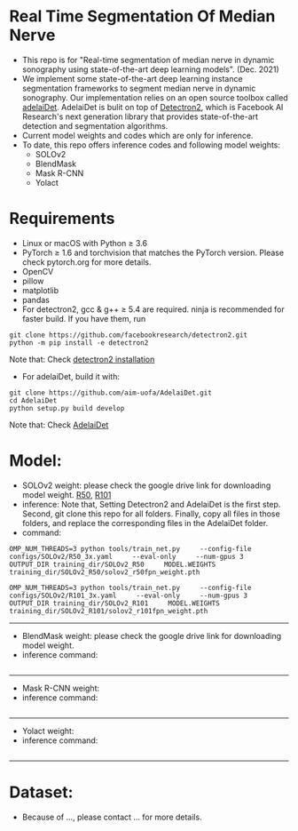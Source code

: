 # Real Time Segmentation Of Median Nerve
- This repo is for "Real-time segmentation of median nerve in dynamic sonography using state-of-the-art deep learning models". (Dec. 2021) 
- We implement some state-of-the-art deep learning instance segmentation frameworks to segment median nerve in dynamic sonography. Our implementation relies on an open source toolbox called [adelaiDet](https://github.com/aim-uofa/AdelaiDet). AdelaiDet is bulit on top of [Detectron2](https://github.com/facebookresearch/detectron2/tree/d4412c7070b28e50037b3797de8a579afd008b2b), which is Facebook AI Research's next generation library that provides state-of-the-art detection and segmentation algorithms.
- Current model weights and codes which are only for inference.
- To date, this repo offers inference codes and following model weights:
  - SOLOv2
  - BlendMask
  - Mask R-CNN
  - Yolact
# Requirements
- Linux or macOS with Python ≥ 3.6
- PyTorch ≥ 1.6 and torchvision that matches the PyTorch version. Please check pytorch.org for more details.
- OpenCV
- pillow
- matplotlib
- pandas
- For detectron2, gcc & g++ ≥ 5.4 are required. ninja is recommended for faster build. If you have them, run
```
git clone https://github.com/facebookresearch/detectron2.git
python -m pip install -e detectron2
```
Note that: Check [detectron2 installation](https://github.com/facebookresearch/detectron2/blob/d4412c7070b28e50037b3797de8a579afd008b2b/INSTALL.md)
- For adelaiDet, build it with:
```
git clone https://github.com/aim-uofa/AdelaiDet.git
cd AdelaiDet
python setup.py build develop
```
Note that: Check [AdelaiDet](https://github.com/aim-uofa/AdelaiDet)

# Model:
- SOLOv2 weight: please check the google drive link for downloading model weight. [R50](https://drive.google.com/file/d/1mX8u2wBSoMSJCZvEChtTVoQvL9Wioi1T/view?usp=share_link), [R101](https://drive.google.com/file/d/1uqVj_jgPrtwRbr46ecl8ThV9AwaChU6w/view?usp=share_link)
- inference: Note that, Setting Detectron2 and AdelaiDet is the first step. Second, git clone this repo for all folders. Finally, copy all files in those folders, and replace the corresponding files in the AdelaiDet folder. 
- command:
```
OMP_NUM_THREADS=3 python tools/train_net.py     --config-file configs/SOLOv2/R50_3x.yaml     --eval-only     --num-gpus 3     OUTPUT_DIR training_dir/SOLOv2_R50     MODEL.WEIGHTS training_dir/SOLOv2_R50/solov2_r50fpn_weight.pth
```
```
OMP_NUM_THREADS=3 python tools/train_net.py     --config-file configs/SOLOv2/R101_3x.yaml     --eval-only     --num-gpus 3     OUTPUT_DIR training_dir/SOLOv2_R101     MODEL.WEIGHTS training_dir/SOLOv2_R101/solov2_r101fpn_weight.pth
```
----------------------------------------
- BlendMask weight: please check the google drive link for downloading model weight.
- inference command:
```
```
----------------------------------------
- Mask R-CNN weight:
- inference command:
```
```
----------------------------------------
- Yolact weight:
- inference command:
```
```
----------------------------------------

# Dataset: 
- Because of ..., please contact ... for more details.
